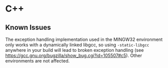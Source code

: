 # C++

## Known Issues

The exception handling implementation used in the MINGW32 environment only works with a dynamically linked libgcc, so using `-static-libgcc` anywhere in your build will lead to broken exception handling (see https://gcc.gnu.org/bugzilla/show_bug.cgi?id=105507#c5). Other environments are not affected.
